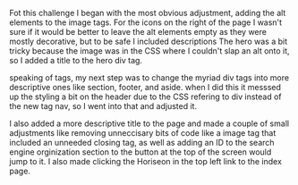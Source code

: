 Fot this challenge I began with the most obvious adjustment, adding the alt elements to the image tags.
For the icons on the right of the page I wasn't sure if it would be better to leave the alt elements empty as they were mostly decorative, but to be safe I included descriptions
The hero was a bit tricky because the image was in the CSS where I couldn't slap an alt onto it, so I added a title to the hero div tag.

speaking of tags, my next step was to change the myriad div tags into more descriptive ones like section, footer, and aside.
when I did this it messsed up the styling a bit on the header due to the CSS refering to div instead of the new tag nav, so I went into that and adjusted it.

I also added a  more descriptive title to the page and made a couple of small adjustments like removing unneccisary bits of code like a image tag that included an unneeded closing tag, as well as adding an ID to the search engine orginization section to the button at the top of the screen would jump to it. I also made clicking the Horiseon in the top left link to the index page.